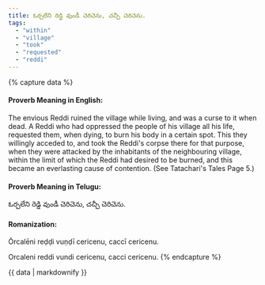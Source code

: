 ```yaml
---
title: ఓర్చలేని రెడ్డి వుండీ చెరిచెను, చచ్చీ చెరిచెను.
tags:
  - "within"
  - "village"
  - "took"
  - "requested"
  - "reddi"
---
```


{% capture data %}
#### Proverb Meaning in English:
The envious Reddi ruined the village while living, and was a curse to it when dead.
A Reddi who had oppressed the people of his village all his life, requested them, when dying, to burn his body in a certain spot. This they willingly acceded to, and took the Reddi's corpse there for that purpose, when they were attacked by the inhabitants of the neighbouring village, within the limit of which the Reddi had desired to be burned, and this became an everlasting cause of contention. (See Tatachari's Tales Page 5.)

#### Proverb Meaning in Telugu:
ఓర్చలేని రెడ్డి వుండీ చెరిచెను, చచ్చీ చెరిచెను.

#### Romanization:
Ōrcalēni reḍḍi vuṇḍī cericenu, caccī cericenu.

Orcaleni reddi vundi cericenu, cacci cericenu.
{% endcapture %}

{{ data | markdownify }}

